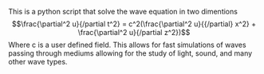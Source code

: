 This is a python script that solve the wave equation in two dimentions
$$\frac{\partial^2 u}{/partial t^2} = c^2(\frac{\partial^2 u}{{/partial} x^2} + \frac{\partial^2 u}{/partial z^2})$$
Where c is a user defined field. This allows for fast simulations of waves passing through mediums allowing for the study of light, sound, and many other wave types.
